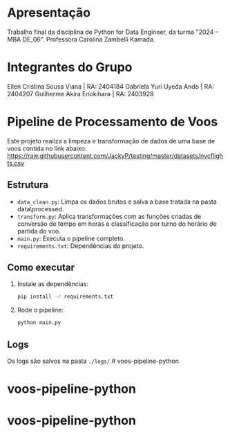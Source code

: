 # Apresentação
Trabalho final da disciplina de Python for Data Engineer, da turma "2024 - MBA DE_06".
Professora Carolina Zambelli Kamada.

# Integrantes do Grupo

Ellen Cristina Sousa Viana | RA: 2404184
Gabriela Yuri Uyeda Ando | RA: 2404207
Guilherme Akira Enokihara | RA: 2403928

# Pipeline de Processamento de Voos

Este projeto realiza a limpeza e transformação de dados de uma base de voos contida no link abaixo:
https://raw.githubusercontent.com/JackyP/testing/master/datasets/nycflights.csv

## Estrutura

- `data_clean.py`: Limpa os dados brutos e salva a base tratada na pasta data\processed.
- `transform.py`: Aplica transformações com as funções criadas de conversão de tempo em horas e classificação por turno do horário de partida do voo.
- `main.py`: Executa o pipeline completo.
- `requirements.txt`: Dependências do projeto.

## Como executar

1. Instale as dependências:
   ```bash
   pip install -r requirements.txt
   ```

2. Rode o pipeline:
   ```bash
   python main.py
   ```

## Logs

Os logs são salvos na pasta `./logs/`.# voos-pipeline-python
# voos-pipeline-python
# voos-pipeline-python
